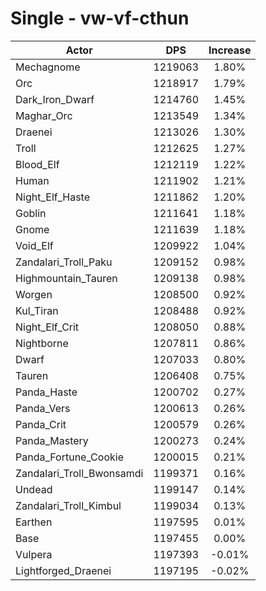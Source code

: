 # Single - vw-vf-cthun
| Actor | DPS | Increase |
|---|:---:|:---:|
|Mechagnome|1219063|1.80%|
|Orc|1218917|1.79%|
|Dark_Iron_Dwarf|1214760|1.45%|
|Maghar_Orc|1213549|1.34%|
|Draenei|1213026|1.30%|
|Troll|1212625|1.27%|
|Blood_Elf|1212119|1.22%|
|Human|1211902|1.21%|
|Night_Elf_Haste|1211862|1.20%|
|Goblin|1211641|1.18%|
|Gnome|1211639|1.18%|
|Void_Elf|1209922|1.04%|
|Zandalari_Troll_Paku|1209152|0.98%|
|Highmountain_Tauren|1209138|0.98%|
|Worgen|1208500|0.92%|
|Kul_Tiran|1208488|0.92%|
|Night_Elf_Crit|1208050|0.88%|
|Nightborne|1207811|0.86%|
|Dwarf|1207033|0.80%|
|Tauren|1206408|0.75%|
|Panda_Haste|1200702|0.27%|
|Panda_Vers|1200613|0.26%|
|Panda_Crit|1200579|0.26%|
|Panda_Mastery|1200273|0.24%|
|Panda_Fortune_Cookie|1200015|0.21%|
|Zandalari_Troll_Bwonsamdi|1199371|0.16%|
|Undead|1199147|0.14%|
|Zandalari_Troll_Kimbul|1199034|0.13%|
|Earthen|1197595|0.01%|
|Base|1197455|0.00%|
|Vulpera|1197393|-0.01%|
|Lightforged_Draenei|1197195|-0.02%|
